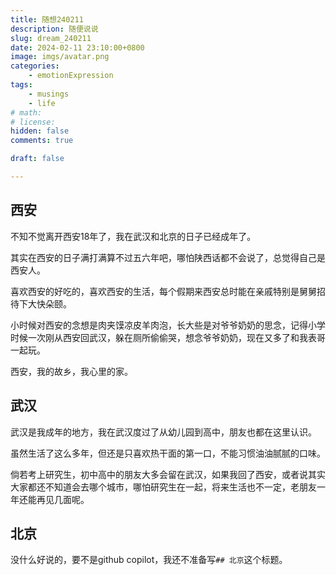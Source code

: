```yaml
---
title: 随想240211
description: 随便说说
slug: dream_240211
date: 2024-02-11 23:10:00+0800
image: imgs/avatar.png
categories:
    - emotionExpression
tags:
    - musings
    - life
# math: 
# license: 
hidden: false
comments: true

draft: false

---
```


## 西安

不知不觉离开西安18年了，我在武汉和北京的日子已经成年了。

其实在西安的日子满打满算不过五六年吧，哪怕陕西话都不会说了，总觉得自己是西安人。

喜欢西安的好吃的，喜欢西安的生活，每个假期来西安总时能在亲戚特别是舅舅招待下大快朵颐。

小时候对西安的念想是肉夹馍凉皮羊肉泡，长大些是对爷爷奶奶的思念，记得小学时候一次刚从西安回武汉，躲在厕所偷偷哭，想念爷爷奶奶，现在又多了和我表哥一起玩。

西安，我的故乡，我心里的家。

## 武汉

武汉是我成年的地方，我在武汉度过了从幼儿园到高中，朋友也都在这里认识。

虽然生活了这么多年，但还是只喜欢热干面的第一口，不能习惯油油腻腻的口味。

倘若考上研究生，初中高中的朋友大多会留在武汉，如果我回了西安，或者说其实大家都还不知道会去哪个城市，哪怕研究生在一起，将来生活也不一定，老朋友一年还能再见几面呢。

## 北京

没什么好说的，要不是github copilot，我还不准备写`## 北京`这个标题。
